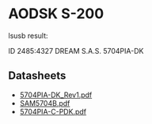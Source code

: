 # AODSK S-200

lsusb result: 

ID 2485:4327 DREAM S.A.S. 5704PIA-DK

## Datasheets

* [5704PIA-DK_Rev1.pdf](5704PIA-DK_Rev1.pdf)
* [SAM5704B.pdf](SAM5704B.pdf)
* [5704PIA-C-PDK.pdf](5704PIA-C-PDK.pdf)


